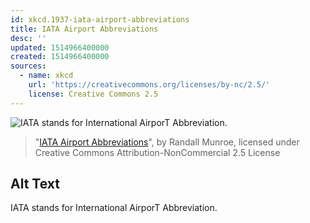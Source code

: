 ```yaml
---
id: xkcd.1937-iata-airport-abbreviations
title: IATA Airport Abbreviations
desc: ''
updated: 1514966400000
created: 1514966400000
sources:
  - name: xkcd
    url: 'https://creativecommons.org/licenses/by-nc/2.5/'
    license: Creative Commons 2.5
---
```

![IATA stands for International AirporT Abbreviation.](https://imgs.xkcd.com/comics/iata_airport_abbreviations.png)
> "[IATA Airport Abbreviations](https://xkcd.com/1937/)", by Randall Munroe, licensed under Creative Commons Attribution-NonCommercial 2.5 License

## Alt Text
IATA stands for International AirporT Abbreviation.
